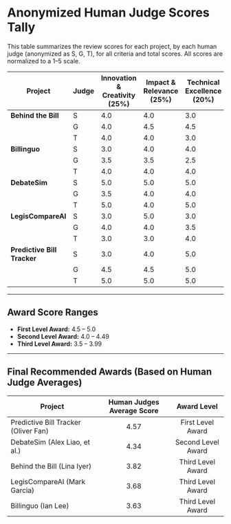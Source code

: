 # Anonymized Human Judge Scores Tally

This table summarizes the review scores for each project, by each human judge (anonymized as S, G, T), for all criteria and total scores. All scores are normalized to a 1–5 scale.

| Project                | Judge | Innovation & Creativity (25%) | Impact & Relevance (25%) | Technical Excellence (20%) | Usability & Accessibility (15%) | Ethics & Fairness (15%) | **Total Score** |
|------------------------|-------|------------------------|--------------------|---------------------|--------------------------|-------------------|:--------------:|
| **Behind the Bill**    | S     | 4.0                    | 4.0                | 3.0                 | 4.0                      | 3.0               | 3.65           |
|                        | G     | 4.0                    | 4.5                | 4.5                 | 3.5                      | 4.0               | 4.15           |
|                        | T     | 4.0                    | 4.0                | 3.0                 | 4.0                      | 3.0               | 3.65           |
| **Billinguo**          | S     | 3.0                    | 4.0                | 4.0                 | 5.0                      | 3.0               | 3.75           |
|                        | G     | 3.5                    | 3.5                | 2.5                 | 3.5                      | 2.5               | 3.15           |
|                        | T     | 4.0                    | 4.0                | 4.0                 | 5.0                      | 3.0               | 4.00           |
| **DebateSim**          | S     | 5.0                    | 5.0                | 5.0                 | 4.0                      | 5.0               | 4.85           |
|                        | G     | 3.5                    | 4.0                | 4.0                 | 3.5                      | 3.5               | 3.73           |
|                        | T     | 5.0                    | 4.0                | 5.0                 | 4.0                      | 4.0               | 4.45           |
| **LegisCompareAI**     | S     | 3.0                    | 5.0                | 3.0                 | 5.0                      | 3.0               | 3.80           |
|                        | G     | 4.0                    | 4.0                | 3.5                 | 4.0                      | 4.0               | 3.90           |
|                        | T     | 3.0                    | 3.0                | 4.0                 | 4.0                      | 3.0               | 3.35           |
| **Predictive Bill Tracker** | S | 3.0                    | 4.0                | 5.0                 | 5.0                      | 5.0               | 4.25           |
|                        | G     | 4.5                    | 4.5                | 5.0                 | 4.0                      | 4.0               | 4.45           |
|                        | T     | 5.0                    | 5.0                | 5.0                 | 5.0                      | 5.0               | 5.00           |

---

## Award Score Ranges

- **First Level Award:** 4.5 – 5.0
- **Second Level Award:** 4.0 – 4.49
- **Third Level Award:** 3.5 – 3.99

---

## Final Recommended Awards (Based on Human Judge Averages)

| Project                 | Human Judges Average Score | Award Level         |
|-------------------------|:-------------------------:|:-------------------:|
| Predictive Bill Tracker (Oliver Fan) | 4.57                      | First Level Award   |
| DebateSim (Alex Liao, et al.)              | 4.34                      | Second Level Award  |
| Behind the Bill (Lina Iyer)        | 3.82                      | Third Level Award   |
| LegisCompareAI (Mark Garcia)         | 3.68                      | Third Level Award   |
| Billinguo (Ian Lee)              | 3.63                      | Third Level Award   |


